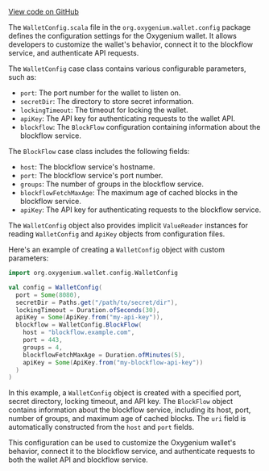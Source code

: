[View code on GitHub](https://github.com/oxygenium/oxygenium/.autodoc/docs/json/wallet/src/main/scala/org/oxygenium/wallet/config)

The `WalletConfig.scala` file in the `org.oxygenium.wallet.config` package defines the configuration settings for the Oxygenium wallet. It allows developers to customize the wallet's behavior, connect it to the blockflow service, and authenticate API requests.

The `WalletConfig` case class contains various configurable parameters, such as:

- `port`: The port number for the wallet to listen on.
- `secretDir`: The directory to store secret information.
- `lockingTimeout`: The timeout for locking the wallet.
- `apiKey`: The API key for authenticating requests to the wallet API.
- `blockflow`: The `BlockFlow` configuration containing information about the blockflow service.

The `BlockFlow` case class includes the following fields:

- `host`: The blockflow service's hostname.
- `port`: The blockflow service's port number.
- `groups`: The number of groups in the blockflow service.
- `blockflowFetchMaxAge`: The maximum age of cached blocks in the blockflow service.
- `apiKey`: The API key for authenticating requests to the blockflow service.

The `WalletConfig` object also provides implicit `ValueReader` instances for reading `WalletConfig` and `ApiKey` objects from configuration files.

Here's an example of creating a `WalletConfig` object with custom parameters:

```scala
import org.oxygenium.wallet.config.WalletConfig

val config = WalletConfig(
  port = Some(8080),
  secretDir = Paths.get("/path/to/secret/dir"),
  lockingTimeout = Duration.ofSeconds(30),
  apiKey = Some(ApiKey.from("my-api-key")),
  blockflow = WalletConfig.BlockFlow(
    host = "blockflow.example.com",
    port = 443,
    groups = 4,
    blockflowFetchMaxAge = Duration.ofMinutes(5),
    apiKey = Some(ApiKey.from("my-blockflow-api-key"))
  )
)
```

In this example, a `WalletConfig` object is created with a specified port, secret directory, locking timeout, and API key. The `BlockFlow` object contains information about the blockflow service, including its host, port, number of groups, and maximum age of cached blocks. The `uri` field is automatically constructed from the `host` and `port` fields.

This configuration can be used to customize the Oxygenium wallet's behavior, connect it to the blockflow service, and authenticate requests to both the wallet API and blockflow service.
